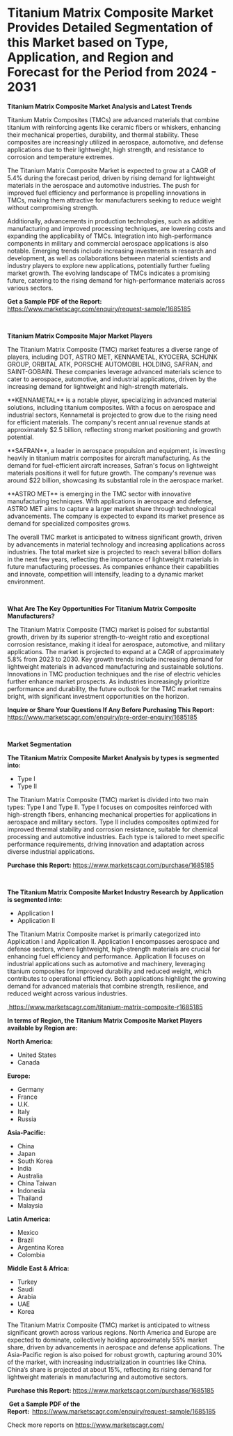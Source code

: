 <p><h1>Titanium Matrix Composite Market Provides Detailed Segmentation of this Market based on Type, Application, and Region and Forecast for the Period from 2024 - 2031</h1></p><p><strong>Titanium Matrix Composite Market Analysis and Latest Trends</strong></p>
<p><p>Titanium Matrix Composites (TMCs) are advanced materials that combine titanium with reinforcing agents like ceramic fibers or whiskers, enhancing their mechanical properties, durability, and thermal stability. These composites are increasingly utilized in aerospace, automotive, and defense applications due to their lightweight, high strength, and resistance to corrosion and temperature extremes. </p><p>The Titanium Matrix Composite Market is expected to grow at a CAGR of 5.4% during the forecast period, driven by rising demand for lightweight materials in the aerospace and automotive industries. The push for improved fuel efficiency and performance is propelling innovations in TMCs, making them attractive for manufacturers seeking to reduce weight without compromising strength. </p><p>Additionally, advancements in production technologies, such as additive manufacturing and improved processing techniques, are lowering costs and expanding the applicability of TMCs. Integration into high-performance components in military and commercial aerospace applications is also notable. Emerging trends include increasing investments in research and development, as well as collaborations between material scientists and industry players to explore new applications, potentially further fueling market growth. The evolving landscape of TMCs indicates a promising future, catering to the rising demand for high-performance materials across various sectors.</p></p>
<p><strong>Get a Sample PDF of the Report:&nbsp;</strong> <a href="https://www.marketscagr.com/enquiry/request-sample/1685185?utm_campaign=1999&utm_medium=2&utm_source=Github&utm_content=ia&utm_term=30122024&utm_id=titanium-matrix-composite">https://www.marketscagr.com/enquiry/request-sample/1685185</a></p>
<p>&nbsp;</p>
<p><strong>Titanium Matrix Composite Major Market Players</strong></p>
<p><p>The Titanium Matrix Composite (TMC) market features a diverse range of players, including DOT, ASTRO MET, KENNAMETAL, KYOCERA, SCHUNK GROUP, ORBITAL ATK, PORSCHE AUTOMOBIL HOLDING, SAFRAN, and SAINT-GOBAIN. These companies leverage advanced materials science to cater to aerospace, automotive, and industrial applications, driven by the increasing demand for lightweight and high-strength materials.</p><p>**KENNAMETAL** is a notable player, specializing in advanced material solutions, including titanium composites. With a focus on aerospace and industrial sectors, Kennametal is projected to grow due to the rising need for efficient materials. The company's recent annual revenue stands at approximately $2.5 billion, reflecting strong market positioning and growth potential.</p><p>**SAFRAN**, a leader in aerospace propulsion and equipment, is investing heavily in titanium matrix composites for aircraft manufacturing. As the demand for fuel-efficient aircraft increases, Safran's focus on lightweight materials positions it well for future growth. The company's revenue was around $22 billion, showcasing its substantial role in the aerospace market.</p><p>**ASTRO MET** is emerging in the TMC sector with innovative manufacturing techniques. With applications in aerospace and defense, ASTRO MET aims to capture a larger market share through technological advancements. The company is expected to expand its market presence as demand for specialized composites grows.</p><p>The overall TMC market is anticipated to witness significant growth, driven by advancements in material technology and increasing applications across industries. The total market size is projected to reach several billion dollars in the next few years, reflecting the importance of lightweight materials in future manufacturing processes. As companies enhance their capabilities and innovate, competition will intensify, leading to a dynamic market environment.</p></p>
<p>&nbsp;</p>
<p><strong>What Are The Key Opportunities For Titanium Matrix Composite Manufacturers?</strong></p>
<p><p>The Titanium Matrix Composite (TMC) market is poised for substantial growth, driven by its superior strength-to-weight ratio and exceptional corrosion resistance, making it ideal for aerospace, automotive, and military applications. The market is projected to expand at a CAGR of approximately 5.8% from 2023 to 2030. Key growth trends include increasing demand for lightweight materials in advanced manufacturing and sustainable solutions. Innovations in TMC production techniques and the rise of electric vehicles further enhance market prospects. As industries increasingly prioritize performance and durability, the future outlook for the TMC market remains bright, with significant investment opportunities on the horizon.</p></p>
<p><strong>Inquire or Share Your Questions If Any Before Purchasing This Report:</strong> <a href="https://www.marketscagr.com/enquiry/pre-order-enquiry/1685185?utm_campaign=1999&utm_medium=2&utm_source=Github&utm_content=ia&utm_term=30122024&utm_id=titanium-matrix-composite">https://www.marketscagr.com/enquiry/pre-order-enquiry/1685185</a></p>
<p>&nbsp;</p>
<p><strong>Market Segmentation</strong></p>
<p><strong>The Titanium Matrix Composite Market Analysis by types is segmented into:</strong></p>
<p><ul><li>Type I</li><li>Type II</li></ul></p>
<p><p>The Titanium Matrix Composite (TMC) market is divided into two main types: Type I and Type II. Type I focuses on composites reinforced with high-strength fibers, enhancing mechanical properties for applications in aerospace and military sectors. Type II includes composites optimized for improved thermal stability and corrosion resistance, suitable for chemical processing and automotive industries. Each type is tailored to meet specific performance requirements, driving innovation and adaptation across diverse industrial applications.</p></p>
<p><strong>Purchase this Report:&nbsp;</strong><a href="https://www.marketscagr.com/purchase/1685185?utm_campaign=1999&utm_medium=2&utm_source=Github&utm_content=ia&utm_term=30122024&utm_id=titanium-matrix-composite">https://www.marketscagr.com/purchase/1685185</a></p>
<p>&nbsp;</p>
<p><strong>The Titanium Matrix Composite Market Industry Research by Application is segmented into:</strong></p>
<p><ul><li>Application I</li><li>Application II</li></ul></p>
<p><p>The Titanium Matrix Composite market is primarily categorized into Application I and Application II. Application I encompasses aerospace and defense sectors, where lightweight, high-strength materials are crucial for enhancing fuel efficiency and performance. Application II focuses on industrial applications such as automotive and machinery, leveraging titanium composites for improved durability and reduced weight, which contributes to operational efficiency. Both applications highlight the growing demand for advanced materials that combine strength, resilience, and reduced weight across various industries.</p></p>
<p><a href="https://www.marketscagr.com/titanium-matrix-composite-r1685185?utm_campaign=1999&utm_medium=2&utm_source=Github&utm_content=ia&utm_term=30122024&utm_id=titanium-matrix-composite">&nbsp;https://www.marketscagr.com/titanium-matrix-composite-r1685185</a></p>
<p><strong>In terms of Region, the Titanium Matrix Composite Market Players available by Region are:</strong></p>
<p>
    <p> <strong> North America: </strong>
        <ul>
            <li>United States</li>
            <li>Canada</li>
        </ul>
        </p> 
    <p> <strong> Europe: </strong>
        <ul>
            <li>Germany</li>
            <li>France</li>
            <li>U.K.</li>
            <li>Italy</li>
            <li>Russia</li>
        </ul>
        </p> 
    <p> <strong> Asia-Pacific: </strong>
        <ul>
            <li>China</li>
            <li>Japan</li>
            <li>South Korea</li>
            <li>India</li>
            <li>Australia</li>
            <li>China Taiwan</li>
            <li>Indonesia</li>
            <li>Thailand</li>
            <li>Malaysia</li>
        </ul>
        </p> 
    <p> <strong> Latin America: </strong>
        <ul>
            <li>Mexico</li>
            <li>Brazil</li>
            <li>Argentina Korea</li>
            <li>Colombia</li>
        </ul>
        </p> 
    <p> <strong> Middle East & Africa: </strong>
        <ul>
            <li>Turkey</li>
            <li>Saudi</li>
            <li>Arabia</li>
            <li>UAE</li>
            <li>Korea</li>
        </ul>
    </p>
    </p>
<p><p>The Titanium Matrix Composite (TMC) market is anticipated to witness significant growth across various regions. North America and Europe are expected to dominate, collectively holding approximately 55% market share, driven by advancements in aerospace and defense applications. The Asia-Pacific region is also poised for robust growth, capturing around 30% of the market, with increasing industrialization in countries like China. China’s share is projected at about 15%, reflecting its rising demand for lightweight materials in manufacturing and automotive sectors.</p></p>
<p><strong>Purchase this Report: </strong><a href="https://www.marketscagr.com/purchase/1685185?utm_campaign=1999&utm_medium=2&utm_source=Github&utm_content=ia&utm_term=30122024&utm_id=titanium-matrix-composite">https://www.marketscagr.com/purchase/1685185</a></p>
<p>&nbsp;<strong>Get a Sample PDF of the Report:&nbsp;&nbsp;</strong><a href="https://www.marketscagr.com/enquiry/request-sample/1685185?utm_campaign=1999&utm_medium=2&utm_source=Github&utm_content=ia&utm_term=30122024&utm_id=titanium-matrix-composite">https://www.marketscagr.com/enquiry/request-sample/1685185</a></p>
<p><strong></strong></p>
<p>Check more reports on <a href="https://www.marketscagr.com/?utm_campaign=1999&utm_medium=2&utm_source=Github&utm_content=ia&utm_term=30122024&utm_id=titanium-matrix-composite">https://www.marketscagr.com/</a></p>